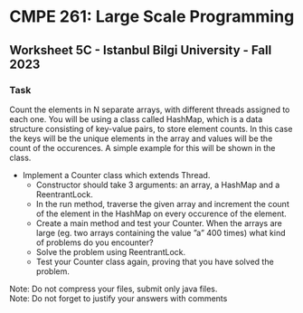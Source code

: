 # CMPE 261: Large Scale Programming
## Worksheet 5C - Istanbul Bilgi University - Fall 2023

### Task
Count the elements in N separate arrays, with different threads assigned to each one. You
will be using a class called HashMap, which is a data structure consisting of key-value pairs,
to store element counts. In this case the keys will be the unique elements in the array and
values will be the count of the occurences. A simple example for this will be shown in the
class.

- Implement a Counter class which extends Thread.
  - Constructor should take 3 arguments: an array, a HashMap and a ReentrantLock.
  - In the run method, traverse the given array and increment the count of the
  element in the HashMap on every occurence of the element.
  - Create a main method and test your Counter. When the arrays are large (eg.
  two arrays containing the value ”a” 400 times) what kind of problems do you
  encounter?
  - Solve the problem using ReentrantLock.
  - Test your Counter class again, proving that you have solved the problem.

Note: Do not compress your files, submit only java files.<br>
Note: Do not forget to justify your answers with comments